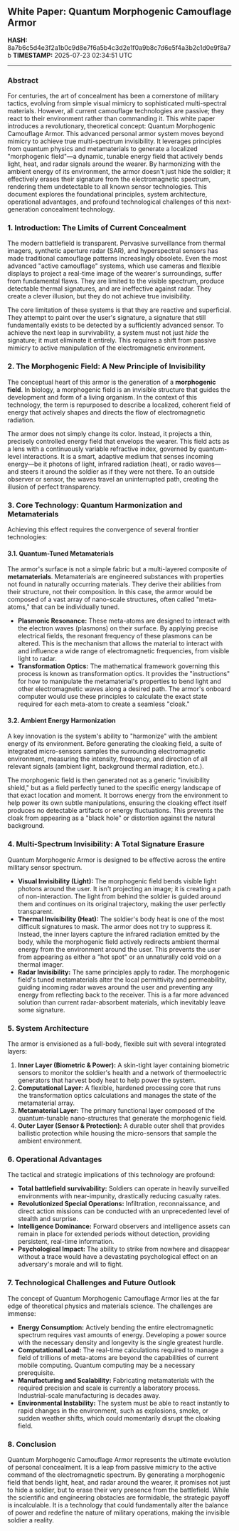 ## **White Paper: Quantum Morphogenic Camouflage Armor**

**HASH:** 8a7b6c5d4e3f2a1b0c9d8e7f6a5b4c3d2e1f0a9b8c7d6e5f4a3b2c1d0e9f8a7b
**TIMESTAMP:** 2025-07-23 02:34:51 UTC

***

### **Abstract**

For centuries, the art of concealment has been a cornerstone of military tactics, evolving from simple visual mimicry to sophisticated multi-spectral materials. However, all current camouflage technologies are passive; they react to their environment rather than commanding it. This white paper introduces a revolutionary, theoretical concept: Quantum Morphogenic Camouflage Armor. This advanced personal armor system moves beyond mimicry to achieve true multi-spectrum invisibility. It leverages principles from quantum physics and metamaterials to generate a localized "morphogenic field"—a dynamic, tunable energy field that actively bends light, heat, and radar signals around the wearer. By harmonizing with the ambient energy of its environment, the armor doesn't just hide the soldier; it effectively erases their signature from the electromagnetic spectrum, rendering them undetectable to all known sensor technologies. This document explores the foundational principles, system architecture, operational advantages, and profound technological challenges of this next-generation concealment technology.

### **1. Introduction: The Limits of Current Concealment**

The modern battlefield is transparent. Pervasive surveillance from thermal imagers, synthetic aperture radar (SAR), and hyperspectral sensors has made traditional camouflage patterns increasingly obsolete. Even the most advanced "active camouflage" systems, which use cameras and flexible displays to project a real-time image of the wearer's surroundings, suffer from fundamental flaws. They are limited to the visible spectrum, produce detectable thermal signatures, and are ineffective against radar. They create a clever illusion, but they do not achieve true invisibility.

The core limitation of these systems is that they are reactive and superficial. They attempt to paint over the user's signature, a signature that still fundamentally exists to be detected by a sufficiently advanced sensor. To achieve the next leap in survivability, a system must not just *hide* the signature; it must eliminate it entirely. This requires a shift from passive mimicry to active manipulation of the electromagnetic environment.

### **2. The Morphogenic Field: A New Principle of Invisibility**

The conceptual heart of this armor is the generation of a **morphogenic field**. In biology, a morphogenic field is an invisible structure that guides the development and form of a living organism. In the context of this technology, the term is repurposed to describe a localized, coherent field of energy that actively shapes and directs the flow of electromagnetic radiation.

The armor does not simply change its color. Instead, it projects a thin, precisely controlled energy field that envelops the wearer. This field acts as a lens with a continuously variable refractive index, governed by quantum-level interactions. It is a smart, adaptive medium that senses incoming energy—be it photons of light, infrared radiation (heat), or radio waves—and steers it around the soldier as if they were not there. To an outside observer or sensor, the waves travel an uninterrupted path, creating the illusion of perfect transparency.

### **3. Core Technology: Quantum Harmonization and Metamaterials**

Achieving this effect requires the convergence of several frontier technologies:

#### **3.1. Quantum-Tuned Metamaterials**

The armor's surface is not a simple fabric but a multi-layered composite of **metamaterials**. Metamaterials are engineered substances with properties not found in naturally occurring materials. They derive their abilities from their structure, not their composition. In this case, the armor would be composed of a vast array of nano-scale structures, often called "meta-atoms," that can be individually tuned.

*   **Plasmonic Resonance:** These meta-atoms are designed to interact with the electron waves (plasmons) on their surface. By applying precise electrical fields, the resonant frequency of these plasmons can be altered. This is the mechanism that allows the material to interact with and influence a wide range of electromagnetic frequencies, from visible light to radar.
*   **Transformation Optics:** The mathematical framework governing this process is known as transformation optics. It provides the "instructions" for how to manipulate the metamaterial's properties to bend light and other electromagnetic waves along a desired path. The armor's onboard computer would use these principles to calculate the exact state required for each meta-atom to create a seamless "cloak."

#### **3.2. Ambient Energy Harmonization**

A key innovation is the system's ability to "harmonize" with the ambient energy of its environment. Before generating the cloaking field, a suite of integrated micro-sensors samples the surrounding electromagnetic environment, measuring the intensity, frequency, and direction of all relevant signals (ambient light, background thermal radiation, etc.).

The morphogenic field is then generated not as a generic "invisibility shield," but as a field perfectly tuned to the specific energy landscape of that exact location and moment. It borrows energy from the environment to help power its own subtle manipulations, ensuring the cloaking effect itself produces no detectable artifacts or energy fluctuations. This prevents the cloak from appearing as a "black hole" or distortion against the natural background.

### **4. Multi-Spectrum Invisibility: A Total Signature Erasure**

Quantum Morphogenic Armor is designed to be effective across the entire military sensor spectrum.

*   **Visual Invisibility (Light):** The morphogenic field bends visible light photons around the user. It isn't projecting an image; it is creating a path of non-interaction. The light from behind the soldier is guided around them and continues on its original trajectory, making the user perfectly transparent.
*   **Thermal Invisibility (Heat):** The soldier's body heat is one of the most difficult signatures to mask. The armor does not try to suppress it. Instead, the inner layers capture the infrared radiation emitted by the body, while the morphogenic field actively redirects ambient thermal energy from the environment around the user. This prevents the user from appearing as either a "hot spot" or an unnaturally cold void on a thermal imager.
*   **Radar Invisibility:** The same principles apply to radar. The morphogenic field's tuned metamaterials alter the local permittivity and permeability, guiding incoming radar waves around the user and preventing any energy from reflecting back to the receiver. This is a far more advanced solution than current radar-absorbent materials, which inevitably leave some signature.

### **5. System Architecture**

The armor is envisioned as a full-body, flexible suit with several integrated layers:

1.  **Inner Layer (Biometric & Power):** A skin-tight layer containing biometric sensors to monitor the soldier's health and a network of thermoelectric generators that harvest body heat to help power the system.
2.  **Computational Layer:** A flexible, hardened processing core that runs the transformation optics calculations and manages the state of the metamaterial array.
3.  **Metamaterial Layer:** The primary functional layer composed of the quantum-tunable nano-structures that generate the morphogenic field.
4.  **Outer Layer (Sensor & Protection):** A durable outer shell that provides ballistic protection while housing the micro-sensors that sample the ambient environment.

### **6. Operational Advantages**

The tactical and strategic implications of this technology are profound:

*   **Total battlefield survivability:** Soldiers can operate in heavily surveilled environments with near-impunity, drastically reducing casualty rates.
*   **Revolutionized Special Operations:** Infiltration, reconnaissance, and direct action missions can be conducted with an unprecedented level of stealth and surprise.
*   **Intelligence Dominance:** Forward observers and intelligence assets can remain in place for extended periods without detection, providing persistent, real-time information.
*   **Psychological Impact:** The ability to strike from nowhere and disappear without a trace would have a devastating psychological effect on an adversary's morale and will to fight.

### **7. Technological Challenges and Future Outlook**

The concept of Quantum Morphogenic Camouflage Armor lies at the far edge of theoretical physics and materials science. The challenges are immense:

*   **Energy Consumption:** Actively bending the entire electromagnetic spectrum requires vast amounts of energy. Developing a power source with the necessary density and longevity is the single greatest hurdle.
*   **Computational Load:** The real-time calculations required to manage a field of trillions of meta-atoms are beyond the capabilities of current mobile computing. Quantum computing may be a necessary prerequisite.
*   **Manufacturing and Scalability:** Fabricating metamaterials with the required precision and scale is currently a laboratory process. Industrial-scale manufacturing is decades away.
*   **Environmental Instability:** The system must be able to react instantly to rapid changes in the environment, such as explosions, smoke, or sudden weather shifts, which could momentarily disrupt the cloaking field.

### **8. Conclusion**

Quantum Morphogenic Camouflage Armor represents the ultimate evolution of personal concealment. It is a leap from passive mimicry to the active command of the electromagnetic spectrum. By generating a morphogenic field that bends light, heat, and radar around the wearer, it promises not just to hide a soldier, but to erase their very presence from the battlefield. While the scientific and engineering obstacles are formidable, the strategic payoff is incalculable. It is a technology that could fundamentally alter the balance of power and redefine the nature of military operations, making the invisible soldier a reality.
